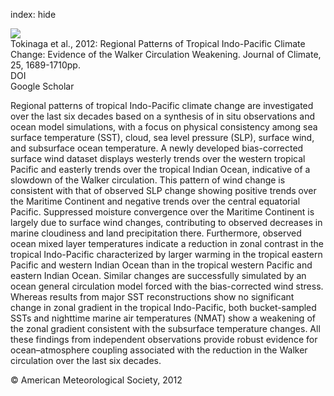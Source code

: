 index: hide

<div class="Citation">
    <div class="Citation-thumb CitationThumb-linked"  data-href="https://doi.org/10.1175/jcli-d-11-00263.1">
      <img src="https://static.claimspace.cloud/climate-study-static/refs/thumbs/14/Tokinaga_et_al_2012-thumb.png" />
    </div>

  <div class="Citation-body">
    <div class="Citation-text">Tokinaga et al., 2012: Regional Patterns of Tropical Indo-Pacific Climate Change: Evidence of the Walker Circulation Weakening. <span class="Article-journal">Journal of Climate, </span><span class="Article-volume">25, </span>1689-1710pp.</div>
    <div class="Citation-links">
      <div class="CitationLink" data-href="https://doi.org/10.1175/jcli-d-11-00263.1">
        <div class="CitationLink-icon CitationLink-Doi"></div>
        <div class="CitationLink-text">DOI</div>
      </div>
      <div class="CitationLink" data-href="https://scholar.google.com/scholar?q=10.1175/jcli-d-11-00263.1">
        <div class="CitationLink-icon CitationLink-Scholar"></div>
        <div class="CitationLink-text">Google Scholar</div>
      </div>
    </div>
  </div>
</div>

Regional patterns of tropical Indo-Pacific climate change are investigated over the last six decades based on a synthesis of in situ observations and ocean model simulations, with a focus on physical consistency among sea surface temperature (SST), cloud, sea level pressure (SLP), surface wind, and subsurface ocean temperature. A newly developed bias-corrected surface wind dataset displays westerly trends over the western tropical Pacific and easterly trends over the tropical Indian Ocean, indicative of a slowdown of the Walker circulation. This pattern of wind change is consistent with that of observed SLP change showing positive trends over the Maritime Continent and negative trends over the central equatorial Pacific. Suppressed moisture convergence over the Maritime Continent is largely due to surface wind changes, contributing to observed decreases in marine cloudiness and land precipitation there. Furthermore, observed ocean mixed layer temperatures indicate a reduction in zonal contrast in the tropical Indo-Pacific characterized by larger warming in the tropical eastern Pacific and western Indian Ocean than in the tropical western Pacific and eastern Indian Ocean. Similar changes are successfully simulated by an ocean general circulation model forced with the bias-corrected wind stress. Whereas results from major SST reconstructions show no significant change in zonal gradient in the tropical Indo-Pacific, both bucket-sampled SSTs and nighttime marine air temperatures (NMAT) show a weakening of the zonal gradient consistent with the subsurface temperature changes. All these findings from independent observations provide robust evidence for ocean–atmosphere coupling associated with the reduction in the Walker circulation over the last six decades.

<div class="Citation-copy">
&copy; American Meteorological Society, 2012
</div>